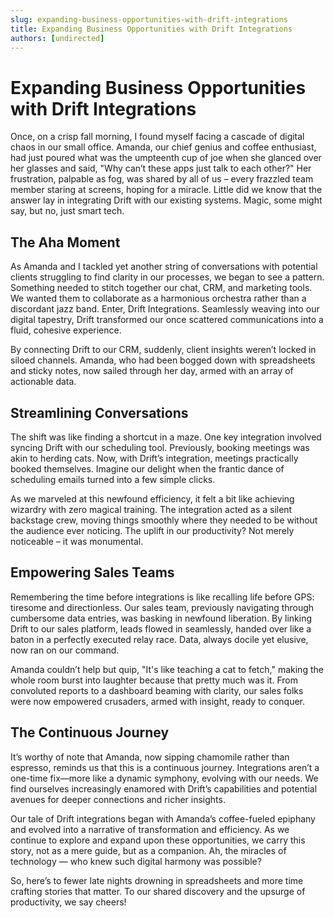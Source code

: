 ```yaml
---
slug: expanding-business-opportunities-with-drift-integrations
title: Expanding Business Opportunities with Drift Integrations
authors: [undirected]
---
```


# Expanding Business Opportunities with Drift Integrations

Once, on a crisp fall morning, I found myself facing a cascade of digital chaos in our small office. Amanda, our chief genius and coffee enthusiast, had just poured what was the umpteenth cup of joe when she glanced over her glasses and said, "Why can’t these apps just talk to each other?" Her frustration, palpable as fog, was shared by all of us – every frazzled team member staring at screens, hoping for a miracle. Little did we know that the answer lay in integrating Drift with our existing systems. Magic, some might say, but no, just smart tech.

## The Aha Moment 

As Amanda and I tackled yet another string of conversations with potential clients struggling to find clarity in our processes, we began to see a pattern. Something needed to stitch together our chat, CRM, and marketing tools. We wanted them to collaborate as a harmonious orchestra rather than a discordant jazz band. Enter, Drift Integrations. Seamlessly weaving into our digital tapestry, Drift transformed our once scattered communications into a fluid, cohesive experience.

By connecting Drift to our CRM, suddenly, client insights weren’t locked in siloed channels. Amanda, who had been bogged down with spreadsheets and sticky notes, now sailed through her day, armed with an array of actionable data.

## Streamlining Conversations

The shift was like finding a shortcut in a maze. One key integration involved syncing Drift with our scheduling tool. Previously, booking meetings was akin to herding cats. Now, with Drift’s integration, meetings practically booked themselves. Imagine our delight when the frantic dance of scheduling emails turned into a few simple clicks.

As we marveled at this newfound efficiency, it felt a bit like achieving wizardry with zero magical training. The integration acted as a silent backstage crew, moving things smoothly where they needed to be without the audience ever noticing. The uplift in our productivity? Not merely noticeable – it was monumental.

## Empowering Sales Teams 

Remembering the time before integrations is like recalling life before GPS: tiresome and directionless. Our sales team, previously navigating through cumbersome data entries, was basking in newfound liberation. By linking Drift to our sales platform, leads flowed in seamlessly, handed over like a baton in a perfectly executed relay race. Data, always docile yet elusive, now ran on our command. 

Amanda couldn’t help but quip, "It's like teaching a cat to fetch," making the whole room burst into laughter because that pretty much was it. From convoluted reports to a dashboard beaming with clarity, our sales folks were now empowered crusaders, armed with insight, ready to conquer.

## The Continuous Journey 

It’s worthy of note that Amanda, now sipping chamomile rather than espresso, reminds us that this is a continuous journey. Integrations aren’t a one-time fix—more like a dynamic symphony, evolving with our needs. We find ourselves increasingly enamored with Drift’s capabilities and potential avenues for deeper connections and richer insights.

Our tale of Drift integrations began with Amanda’s coffee-fueled epiphany and evolved into a narrative of transformation and efficiency. As we continue to explore and expand upon these opportunities, we carry this story, not as a mere guide, but as a companion. Ah, the miracles of technology — who knew such digital harmony was possible?

So, here’s to fewer late nights drowning in spreadsheets and more time crafting stories that matter. To our shared discovery and the upsurge of productivity, we say cheers!